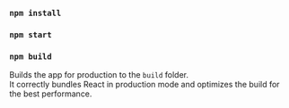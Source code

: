 ### `npm install`  

### `npm start`

### `npm build`

Builds the app for production to the `build` folder.\
It correctly bundles React in production mode and optimizes the build for the best performance.

